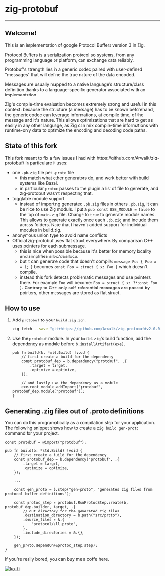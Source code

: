 # zig-protobuf

-------

## Welcome!

This is an implementation of google Protocol Buffers version 3 in Zig.

Protocol Buffers is a serialization protocol so systems, from any programming language or platform, can exchange data reliably.

Protobuf's strength lies in a generic codec paired with user-defined "messages" that will define the true nature of the data encoded.

Messages are usually mapped to a native language's structure/class definition thanks to a language-specific generator associated with an implementation.

Zig's compile-time evaluation becomes extremely strong and useful in this context: because the structure (a message) has to be known beforehand, the generic codec can leverage informations, at compile time, of the message and it's nature. This allows optimizations that are hard to get as easily in any other language, as Zig can mix compile-time informations with runtime-only data to optimize the encoding and decoding code paths.


## State of this fork

This fork meant to fix a few issues I had with https://github.com/Arwalk/zig-protobuf/
In particulare it uses:
 
* one `.pb.zig` file per `.proto` file
    - this match what other generators do, and work better with build systems like Bazel.
    - in particular `protoc` passes to the plugin a list of file to generate, and zig-protobuf wasn't respecting that.
* togglable module support
    - instead of importing generated `.pb.zig` files in others `.pb.zig`, it can be nice 
    to use Zig moduls.
    I put a `pub const USE_MODULE = false` to the top of `main.zig` file.
    Change to `true` to generate module names.
    This allows to generate exactly once each `.pb.zig` and include them across folders.
    Note that I haven't added support for individual modules in build.zig.
* anonymous union type to avoid name conflicts
* Official zig-protobuf uses flat struct everywhere. By comparison C++ uses pointers for each submessage.
    - this is nice when possible because it's better for memory locality and simplifies alloc/deallocs.
    - but it can generate code that doesn't compile: `message Foo { Foo x = 1; }` becomes `const Foo = struct { x: Foo }` which doesn't compile.
    - instead this fork detects problematic messages and use pointers there.
    For example `Foo` will become: `Foo = struct { x: ?*const Foo }`.
    Contrary to C++ only self-referential messages are passed by pointers,
    other messages are stored as flat struct.

## How to use

1. Add `protobuf` to your `build.zig.zon`.  
    ```sh
    zig fetch --save "git+https://github.com/Arwalk/zig-protobuf#v2.0.0"
    ```
1. Use the `protobuf` module. In your `build.zig`'s build function, add the dependency as module before
`b.installArtifact(exe)`.
    ```zig
    pub fn build(b: *std.Build) !void {
        // first create a build for the dependency
        const protobuf_dep = b.dependency("protobuf", .{
            .target = target,
            .optimize = optimize,
        });

        // and lastly use the dependency as a module
        exe.root_module.addImport("protobuf", protobuf_dep.module("protobuf"));
    }
    ```

## Generating .zig files out of .proto definitions

You can do this programatically as a compilation step for your application. The following snippet shows how to create a `zig build gen-proto` command for your project.

```zig
const protobuf = @import("protobuf");

pub fn build(b: *std.Build) !void {
    // first create a build for the dependency
    const protobuf_dep = b.dependency("protobuf", .{
        .target = target,
        .optimize = optimize,
    });
    
    ...

    const gen_proto = b.step("gen-proto", "generates zig files from protocol buffer definitions");

    const protoc_step = protobuf.RunProtocStep.create(b, protobuf_dep.builder, target, .{
        // out directory for the generated zig files
        .destination_directory = b.path("src/proto"),
        .source_files = &.{
            "protocol/all.proto",
        },
        .include_directories = &.{},
    });

    gen_proto.dependOn(&protoc_step.step);
}
```

If you're really bored, you can buy me a coffe here.

[![ko-fi](https://ko-fi.com/img/githubbutton_sm.svg)](https://ko-fi.com/N4N7VMS4F)
